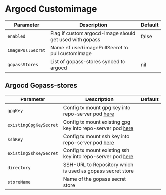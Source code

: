 # Argocd Customimage

| Parameter                          | Description                                                                     | Default                           |
| ---------------------------------- | ------------------------------------------------------------------------------- | --------------------------------- |
| `enabled`                          | Flag if custom argocd-image should get used with gopass                         | false                             |
| `imagePullSecret`                  | Name of used imagePullSecret to pull customImage                                |                                   |
| `gopassStores`                     | List of gopass-stores synced to argocd                                          | nil                               |


## Argocd Gopass-stores

| Parameter                          | Description                                                                     | Default                           |
| ---------------------------------- | ------------------------------------------------------------------------------- | --------------------------------- |
| `gpgKey`                           | Config to mount gpg key into repo-server pod  [here](../common/secret.md)                 |                                   |
| `existingGpgKeySecret`             | Config to mount existing gpg key into repo-server pod  [here](../common/secret.md)        |                                   |
| `sshKey`                           | Config to mount ssh key into repo-server pod  [here](../common/secret.md)                 |                                   |
| `existingSshKeySecret`             | Config to mount existing ssh key into repo-server pod  [here](../common/secret.md)        |                                   |
| `directory`                        | SSH-URL to Repository which is used as gopass secret store                      |                                   |
| `storeName`                        | Name of the gopass secret store                                                 |                                   |
